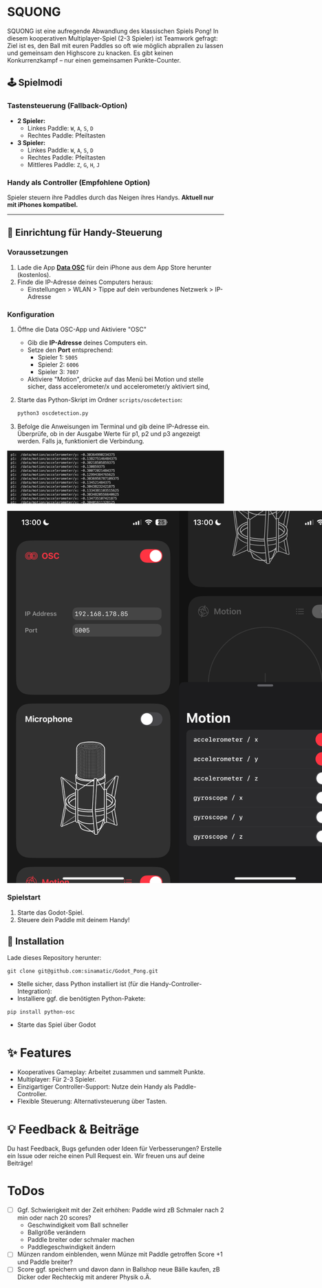 # SQUONG

SQUONG ist eine aufregende Abwandlung des klassischen Spiels Pong! In diesem kooperativen Multiplayer-Spiel (2-3 Spieler) ist Teamwork gefragt: Ziel ist es, den Ball mit euren Paddles so oft wie möglich abprallen zu lassen und gemeinsam den Highscore zu knacken. Es gibt keinen Konkurrenzkampf – nur einen gemeinsamen Punkte-Counter.

## 🕹️ Spielmodi

### Tastensteuerung (Fallback-Option)

- **2 Spieler:**
  - Linkes Paddle: `W`, `A`, `S`, `D`
  - Rechtes Paddle: Pfeiltasten
- **3 Spieler:**
  - Linkes Paddle: `W`, `A`, `S`, `D`
  - Rechtes Paddle: Pfeiltasten
  - Mittleres Paddle: `Z`, `G`, `H`, `J`

### Handy als Controller (Empfohlene Option)

Spieler steuern ihre Paddles durch das Neigen ihres Handys. **Aktuell nur mit iPhones kompatibel.**

---

## 📱 Einrichtung für Handy-Steuerung

### Voraussetzungen

1. Lade die App **[Data OSC](https://apps.apple.com)** für dein iPhone aus dem App Store herunter (kostenlos).
2. Finde die IP-Adresse deines Computers heraus:
   - Einstellungen > WLAN > Tippe auf dein verbundenes Netzwerk > IP-Adresse

### Konfiguration

1. Öffne die Data OSC-App und Aktiviere "OSC"

   - Gib die **IP-Adresse** deines Computers ein.
   - Setze den **Port** entsprechend:
     - Spieler 1: `5005`
     - Spieler 2: `6006`
     - Spieler 3: `7007`
   - Aktiviere "Motion", drücke auf das Menü bei Motion und stelle sicher, dass accelerometer/x und accelerometer/y aktiviert sind,

2. Starte das Python-Skript im Ordner `scripts/oscdetection`:

   ```bash
   python3 oscdetection.py
   ```

3. Befolge die Anweisungen im Terminal und gib deine IP-Adresse ein. Überprüfe, ob in der Ausgabe Werte für p1, p2 und p3 angezeigt werden. Falls ja, funktioniert die Verbindung.

![Terminal-Ausgabe nach Start des Pythonskripts](doku/Bildschirmfoto%202025-01-06%20um%2012.49.39.png)

<div style="display: flex; justify-content: space-between;">
	<img src="doku/IMG_7964.PNG" alt="DataOSC 1" width="400px">
	<img src="doku/IMG_7965.PNG" alt="DataOSC 2" width="400px">
</div>

### Spielstart

1. Starte das Godot-Spiel.
2. Steuere dein Paddle mit deinem Handy!

## 🚀 Installation

Lade dieses Repository herunter:

```
git clone git@github.com:sinamatic/Godot_Pong.git
```

- Stelle sicher, dass Python installiert ist (für die Handy-Controller-Integration):
- Installiere ggf. die benötigten Python-Pakete:

```
pip install python-osc
```

- Starte das Spiel über Godot

# ✨ Features

- Kooperatives Gameplay: Arbeitet zusammen und sammelt Punkte.
- Multiplayer: Für 2-3 Spieler.
- Einzigartiger Controller-Support: Nutze dein Handy als Paddle-Controller.
- Flexible Steuerung: Alternativsteuerung über Tasten.

# 💡 Feedback & Beiträge

Du hast Feedback, Bugs gefunden oder Ideen für Verbesserungen? Erstelle ein Issue oder reiche einen Pull Request ein. Wir freuen uns auf deine Beiträge!

# ToDos

- [ ] Ggf. Schwierigkeit mit der Zeit erhöhen: Paddle wird zB Schmaler nach 2 min oder nach 20 scores?
  - Geschwindigkeit vom Ball schneller
  - Ballgröße verändern
  - Paddle breiter oder schmaler machen
  - Paddlegeschwindigkeit ändern
- [ ] Münzen random einblenden, wenn Münze mit Paddle getroffen Score +1 und Paddle breiter?
- [ ] Score ggf. speichern und davon dann in Ballshop neue Bälle kaufen, zB Dicker oder Rechteckig mit anderer Physik o.Ä.
